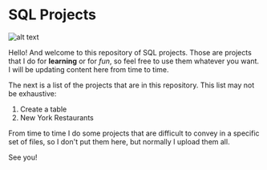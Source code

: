 # SQL Projects

![alt text](https://imgs.search.brave.com/SeOXXyCUNa6Qc9xfV-Pk2FIV3qTubRCi-pwoSQTWHDg/rs:fit:1024:524:1/g:ce/aHR0cHM6Ly93d3cu/YWNlaW5mb3dheS5j/b20vYmxvZy93cC1j/b250ZW50L3VwbG9h/ZHMvMjAyMC8wMy9C/ZXN0LURhdGFiYXNl/LXRvLXdvcmstd2l0/aC1pbi0yMDIwLmpw/Zw "Database image")

Hello! And welcome to this repository of SQL projects. Those are projects that I do for **learning** or for *fun*, so feel free to use them whatever you want. I will be updating content here from time to time.

The next is a list of the projects that are in this repository. This list may not be exhaustive:

1. Create a table
2. New York Restaurants

From time to time I do some projects that are difficult to convey in a specific set of files, so I don't put them here, but normally I upload them all.

See you!
